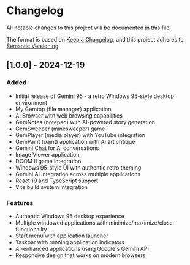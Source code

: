 # Changelog

All notable changes to this project will be documented in this file.

The format is based on [Keep a Changelog](https://keepachangelog.com/en/1.0.0/),
and this project adheres to [Semantic Versioning](https://semver.org/spec/v2.0.0.html).

## [1.0.0] - 2024-12-19

### Added
- Initial release of Gemini 95 - a retro Windows 95-style desktop environment
- My Gemtop (file manager) application
- AI Browser with web browsing capabilities
- GemNotes (notepad) with AI-powered story generation
- GemSweeper (minesweeper) game
- GemPlayer (media player) with YouTube integration
- GemPaint (paint) application with AI art critique
- Gemini Chat for AI conversations
- Image Viewer application
- DOOM II game integration
- Windows 95-style UI with authentic retro theming
- Gemini AI integration across multiple applications
- React 19 and TypeScript support
- Vite build system integration

### Features
- Authentic Windows 95 desktop experience
- Multiple windowed applications with minimize/maximize/close functionality
- Start menu with application launcher
- Taskbar with running application indicators
- AI-enhanced applications using Google's Gemini API
- Responsive design that works on modern browsers